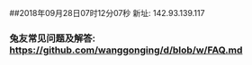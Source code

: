 ##2018年09月28日07时12分07秒 新址: 142.93.139.117
### 兔友常见问题及解答: https://github.com/wanggonging/d/blob/w/FAQ.md
